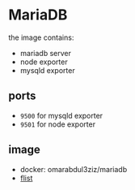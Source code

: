 # MariaDB

the image contains:

- mariadb server
- node exporter
- mysqld exporter

## ports

- `9500` for mysqld exporter
- `9501` for node exporter

## image

- docker: omarabdul3ziz/mariadb
- [flist](https://hub.grid.tf/omarabdulaziz.3bot/omarabdul3ziz-mariadb-latest.flist)